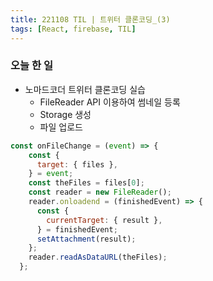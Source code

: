 ```yaml
---
title: 221108 TIL | 트위터 클론코딩_(3)
tags: [React, firebase, TIL]
---
```


### 오늘 한 일

- 노마드코더 트위터 클론코딩 실습
  - FileReader API 이용하여 썸네일 등록
  - Storage 생성
  - 파일 업로드

```jsx
const onFileChange = (event) => {
    const {
      target: { files },
    } = event;
    const theFiles = files[0];
    const reader = new FileReader();
    reader.onloadend = (finishedEvent) => {
      const {
        currentTarget: { result },
      } = finishedEvent;
      setAttachment(result);
    };
    reader.readAsDataURL(theFiles);
  };
```


